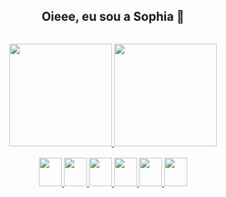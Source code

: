<h2 align="center">Oieee, eu sou a Sophia 👋</h2> <br>

<div align="center">
  <a href="https://github.com/sophiablazizza">
  <img height="180em" src="https://github-readme-stats.vercel.app/api?username=sophiablazizza&show_icons=true&theme=dracula&include_all_commits=true&count_private=true"/>
  <img height="180em" src="https://github-readme-stats.vercel.app/api/top-langs/?username=sophiablazizza&layout=compact&langs_count=7&theme=dracula"/>
</div>

<div align="center"><br>
  <img height="50" width="40" src="https://cdn.jsdelivr.net/gh/devicons/devicon/icons/javascript/javascript-original.svg" />
  <img height="50" width="40" src="https://cdn.jsdelivr.net/gh/devicons/devicon/icons/git/git-original-wordmark.svg" />
  <img height="50" width="40" src="https://cdn.jsdelivr.net/gh/devicons/devicon/icons/html5/html5-original-wordmark.svg" />
  <img height="50" width="40" src="https://cdn.jsdelivr.net/gh/devicons/devicon/icons/css3/css3-original-wordmark.svg" />
  <img height="50" width="40" src="https://cdn.jsdelivr.net/gh/devicons/devicon/icons/bootstrap/bootstrap-plain-wordmark.svg" />
  <img height="50" width="40" src="https://cdn.jsdelivr.net/gh/devicons/devicon/icons/mysql/mysql-original-wordmark.svg" />
</div>


